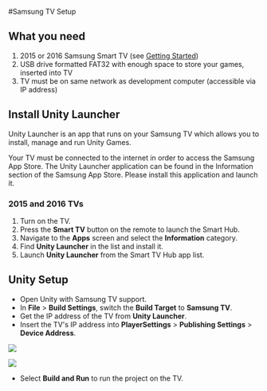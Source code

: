 #Samsung TV Setup

## What you need
1. 2015 or 2016 Samsung Smart TV (see [Getting Started](samsungtv-gettingstarted))
1. USB drive formatted FAT32 with enough space to store your games, inserted into TV
1. TV must be on same network as development computer (accessible via IP address)

## Install Unity Launcher
Unity Launcher is an app that runs on your Samsung TV which allows you to install, manage and run Unity Games.

Your TV must be connected to the internet in order to access the Samsung App Store.  The Unity Launcher application can be found in the Information section of the Samsung App Store.  Please install this application and launch it.

### 2015 and 2016 TVs

1. Turn on the TV.
2. Press the __Smart TV__ button on the remote to launch the Smart Hub.
2. Navigate to the __Apps__ screen and select the __Information__ category.
4. Find __Unity Launcher__ in the list and install it.
5. Launch __Unity Launcher__ from the Smart TV Hub app list.

## Unity Setup
* Open Unity with Samsung TV support.
* In __File__ > __Build Settings__, switch the __Build Target__ to __Samsung TV__.
* Get the IP address of the TV from __Unity Launcher__.
* Insert the TV's IP address into __PlayerSettings__ > __Publishing Settings__ > __Device Address__.

![](../uploads/Main/samsungtv-deviceaddress1.png)

![](../uploads/Main/samsungtv-deviceaddress2.png)

* Select __Build and Run__ to run the project on the TV.

